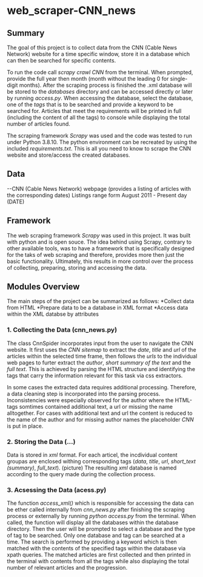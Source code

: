 # web_scraper-CNN_news

## Summary
The goal of this project is to collect data from the CNN (Cable News Network) website for a time specific window, store it in a database which can then be searched for specific contents.

To run the code call _scrapy crawl CNN_ from the terminal. When prompted, provide the full year then month (month without the leading 0 for single-digit months).
After the scraping process is finished the .xml database will be stored to the _databases_ directory and can be accessed directly or later by running _access.py_.
When accessing the database, select the database, one of the _tags_ that is to be searched and provide a keyword to be searched for.
Articles that meet the requirements will be printed in full (including the content of all the tags) to console while displaying the total number of articles found.

The scraping framework _Scrapy_ was used and the code was tested to run under Python 3.8.10. The python environment can be recreated by using the included _requirements.txt_.
This is all you need to know to scrape the CNN website and store/access the created databases.

## Data
--CNN (Cable News Network) webpage
(provides a listing of articles with the corresponding dates)
Listings range form August 2011 - Present day (DATE)

## Framework
The web scraping framework _Scrapy_ was used in this project. It was built with python and is open souce. The idea behind using Scrapy, contrary to other available tools, was to have a framework that is specifically designed for the taks of web scraping and therefore, provides more then just the basic functionality. Ultimately, this results in more control over the process of collecting, preparing, storing and accessing the data.

## Modules Overview

The main steps of the project can be summarized as follows:
*Collect data from HTML
*Prepare data to be a database in XML format
*Access data within the XML databse by attributes

### 1. Collecting the Data (cnn_news.py)
The class CnnSpider incorporates input from the user to navigate the CNN website. It first uses the _CNN sitemap_ to extract the _date_, _title_ and _url_ of the articles within the selected time frame, then follows the _urls_ to the individual web pages to furter extract the _author_, _short summary of the text_ and the _full text_. This is achieved by parsing the HTML structure and identifying the tags that carry the information relevant for this task via css extractors.

In some cases the extracted data requires additional processing. Therefore, a data cleaning step is incorporated into the parsing process. Inconsistencies were especially observed for the author where the HTML-tags somtimes contained additional text, a url or missing the name alltogether.
For cases with additional text and url the content is reduced to the name of the author and for missing author names the placeholder _CNN_ is put in place.

### 2. Storing the Data (...)
Data is stored in _xml_ format. For each articel, the incdividual content groupas are enclosed withing corresponding tags (_data_, _title_, _url_, _short_text (summary)_, _full_text_).
(picture)
The resulting _xml_ database is named according to the query made during the collection process.

### 3. Acsessing the Data (acess.py)
The function _access_xml()_ which is responsible for accessing the data can be ether called internally from _cnn_news.py_ after finishing the scraping process or externally by running _python access.py_ from the terminal.
When called, the function will display all the databases within the database directory. Then the user will be prompted to select a database and the type of tag to be searched. Only one database and tag can be searched at a time. The search is performed by providing a keyword which is then matched with the contents of the specified tags within the database via xpath queries.
The matched articles are first collected and then printed in the terminal with contents from all the tags while also displaying the total number of relevant articles and the progression.
